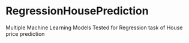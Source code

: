 # RegressionHousePrediction
Multiple Machine Learning Models Tested for Regression task of House price prediction
